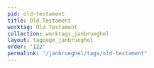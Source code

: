 ```yaml
---
pid: old-testament
title: Old Testament
worktag: Old Testament
collection: worktags_janbrueghel
layout: tagpage_janbrueghel
order: '122'
permalink: "/janbrueghel/tags/old-testament"
---
```

